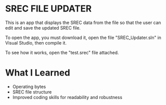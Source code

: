 # SREC FILE UPDATER

This is an app that displays the SREC data from the file so that the user can edit and save the updated SREC file.

To open the app, you must download it, open the file "SREC_Updater.sln" in Visual Studio, then compile it.

To see how it works, open the "test.srec" file attached.

# What I Learned

* Operating bytes
* SREC file structure
* Improved coding skills for readability and robustness
